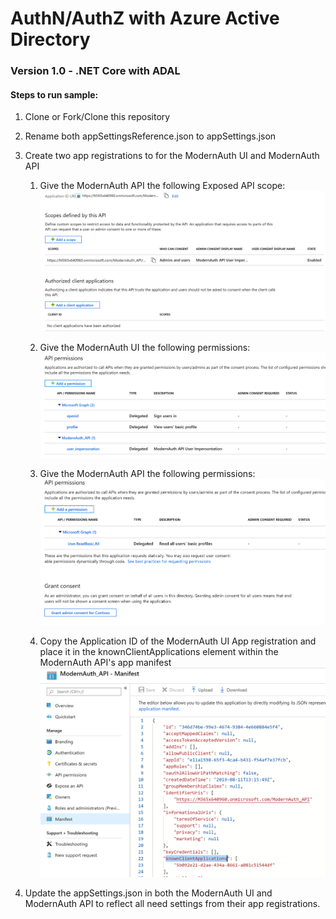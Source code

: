# AuthN/AuthZ with Azure Active Directory

### Version 1.0 - .NET Core with ADAL

#### Steps to run sample:

1. Clone or Fork/Clone this repository
2. Rename both appSettingsReference.json to appSettings.json
3. Create two app registrations to for the ModernAuth UI and ModernAuth API
    1. Give the ModernAuth API the following Exposed API scope:
        ![ExposeModernAuthAPI](/images/ExposeModernAuthAPI.PNG)

    2. Give the ModernAuth UI the following permissions:
        ![ModernAuthUIPermissions](/images/ModernAuthUIPermissions.PNG)

    3. Give the ModernAuth API the following permissions:
        ![ModernAuthAPIPermissions](/images/ModernAuthAPIPermissions.PNG)

    4. Copy the Application ID of the ModernAuth UI App registration and place it in the knownClientApplications element        within the ModernAuth API's app manifest
        ![KnownClientApplicationsAppManifest](/images/KnownClientApplicationsAppManifest.PNG)

4. Update the appSettings.json in both the ModernAuth UI and ModernAuth API to reflect all need settings from their app registrations.
